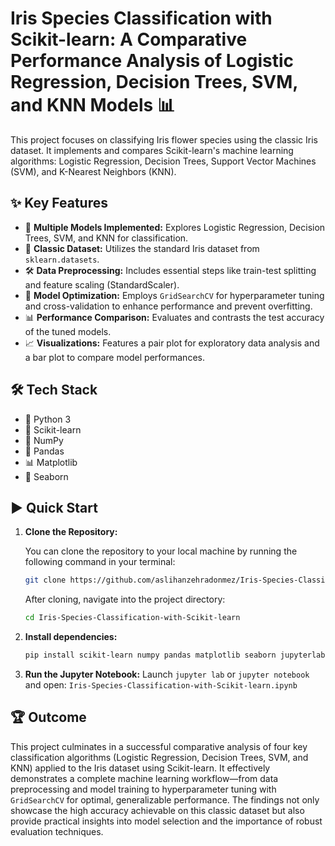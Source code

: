
# Iris Species Classification with Scikit-learn: A Comparative Performance Analysis of Logistic Regression, Decision Trees, SVM, and KNN Models 📊

This project focuses on classifying Iris flower species using the classic Iris dataset. It implements and compares Scikit-learn's machine learning algorithms: Logistic Regression, Decision Trees, Support Vector Machines (SVM), and K-Nearest Neighbors (KNN).

## ✨ Key Features

* 🧠 **Multiple Models Implemented:** Explores Logistic Regression, Decision Trees, SVM, and KNN for classification.
* 🌸 **Classic Dataset:** Utilizes the standard Iris dataset from `sklearn.datasets`.
* 🛠️ **Data Preprocessing:** Includes essential steps like train-test splitting and feature scaling (StandardScaler).
* 💪 **Model Optimization:** Employs `GridSearchCV` for hyperparameter tuning and cross-validation to enhance performance and prevent overfitting.
* 📊 **Performance Comparison:** Evaluates and contrasts the test accuracy of the tuned models.
* 📈 **Visualizations:** Features a pair plot for exploratory data analysis and a bar plot to compare model performances.

## 🛠️ Tech Stack

* 🐍 Python 3
* 🧠 Scikit-learn
* 🔢 NumPy
* 🐼 Pandas
* 📊 Matplotlib
* 🎨 Seaborn

## ▶️ Quick Start

1. **Clone the Repository:**

   You can clone the repository to your local machine by running the following command in your terminal:
   ```bash
   git clone https://github.com/aslihanzehradonmez/Iris-Species-Classification-with-Scikit-learn.git
   ```
   After cloning, navigate into the project directory:
   ```bash
   cd Iris-Species-Classification-with-Scikit-learn
   ```
   
2. **Install dependencies:**

   ```bash
   pip install scikit-learn numpy pandas matplotlib seaborn jupyterlab
   ```
   
3. **Run the Jupyter Notebook:**
   Launch `jupyter lab` or `jupyter notebook` and open:
   `Iris-Species-Classification-with-Scikit-learn.ipynb`

## 🏆 Outcome

This project culminates in a successful comparative analysis of four key classification algorithms (Logistic Regression, Decision Trees, SVM, and KNN) applied to the Iris dataset using Scikit-learn. It effectively demonstrates a complete machine learning workflow—from data preprocessing and model training to hyperparameter tuning with `GridSearchCV` for optimal, generalizable performance. The findings not only showcase the high accuracy achievable on this classic dataset but also provide practical insights into model selection and the importance of robust evaluation techniques.
